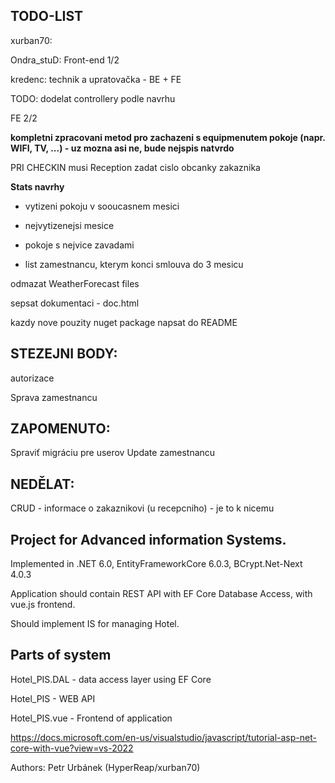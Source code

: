 ## TODO-LIST

xurban70:

Ondra_stuD: Front-end 1/2

kredenc: technik a upratovačka - BE + FE

TODO: dodelat controllery podle navrhu

FE 2/2

**kompletni zpracovani metod pro zachazeni s equipmenutem pokoje (napr. WIFI, TV, ...) - uz mozna asi ne, bude nejspis natvrdo**

PRI CHECKIN musi Reception zadat cislo obcanky zakaznika

**Stats navrhy**
- vytizeni pokoju v sooucasnem mesici

- nejvytizenejsi mesice

- pokoje s nejvice zavadami

- list zamestnancu, kterym konci smlouva do 3 mesicu


odmazat WeatherForecast files

sepsat dokumentaci - doc.html

kazdy nove pouzity nuget package napsat do README


## STEZEJNI BODY:
 autorizace

 Sprava zamestnancu

## ZAPOMENUTO:
Spraviť migráciu pre userov
Update zamestnancu

## NEDĚLAT:
CRUD - informace o zakaznikovi (u recepcniho) - je to k nicemu


## Project for Advanced information Systems.

Implemented in .NET 6.0, EntityFrameworkCore 6.0.3, BCrypt.Net-Next 4.0.3

Application should contain REST API with EF Core Database Access, with vue.js frontend.

Should implement IS for managing Hotel.

## Parts of system

Hotel_PIS.DAL	- data access layer using EF Core

Hotel_PIS		- WEB API

Hotel_PIS.vue	- Frontend of application

https://docs.microsoft.com/en-us/visualstudio/javascript/tutorial-asp-net-core-with-vue?view=vs-2022

Authors: Petr Urbánek (HyperReap/xurban70)
